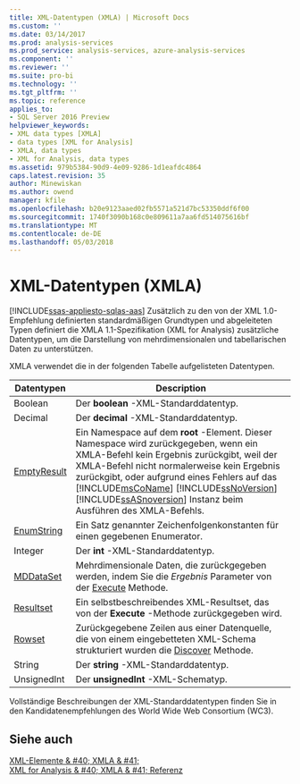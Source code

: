 ```yaml
---
title: XML-Datentypen (XMLA) | Microsoft Docs
ms.custom: ''
ms.date: 03/14/2017
ms.prod: analysis-services
ms.prod_service: analysis-services, azure-analysis-services
ms.component: ''
ms.reviewer: ''
ms.suite: pro-bi
ms.technology: ''
ms.tgt_pltfrm: ''
ms.topic: reference
applies_to:
- SQL Server 2016 Preview
helpviewer_keywords:
- XML data types [XMLA]
- data types [XML for Analysis]
- XMLA, data types
- XML for Analysis, data types
ms.assetid: 979b5384-90d9-4e09-9286-1d1eafdc4864
caps.latest.revision: 35
author: Minewiskan
ms.author: owend
manager: kfile
ms.openlocfilehash: b20e9123aaed02fb5571a521d7bc53350ddf6f00
ms.sourcegitcommit: 1740f3090b168c0e809611a7aa6fd514075616bf
ms.translationtype: MT
ms.contentlocale: de-DE
ms.lasthandoff: 05/03/2018
---
```

# <a name="xml-data-types-xmla"></a>XML-Datentypen (XMLA)
[!INCLUDE[ssas-appliesto-sqlas-aas](../../../includes/ssas-appliesto-sqlas-aas.md)]
  Zusätzlich zu den von der XML 1.0-Empfehlung definierten standardmäßigen Grundtypen und abgeleiteten Typen definiert die XMLA 1.1-Spezifikation (XML for Analysis) zusätzliche Datentypen, um die Darstellung von mehrdimensionalen und tabellarischen Daten zu unterstützen.  
  
 XMLA verwendet die in der folgenden Tabelle aufgelisteten Datentypen.  
  
|Datentypen|Description|  
|----------------|-----------------|  
|Boolean|Der **boolean** -XML-Standarddatentyp.|  
|Decimal|Der **decimal** -XML-Standarddatentyp.|  
|[EmptyResult](../../../analysis-services/xmla/xml-data-types/emptyresult-data-type-xmla.md)|Ein Namespace auf dem **root** -Element. Dieser Namespace wird zurückgegeben, wenn ein XMLA-Befehl kein Ergebnis zurückgibt, weil der XMLA-Befehl nicht normalerweise kein Ergebnis zurückgibt, oder aufgrund eines Fehlers auf das [!INCLUDE[msCoName](../../../includes/msconame-md.md)] [!INCLUDE[ssNoVersion](../../../includes/ssnoversion-md.md)] [!INCLUDE[ssASnoversion](../../../includes/ssasnoversion-md.md)] Instanz beim Ausführen des XMLA-Befehls.|  
|[EnumString](../../../analysis-services/xmla/xml-data-types/enumstring-data-type-xmla.md)|Ein Satz genannter Zeichenfolgenkonstanten für einen gegebenen Enumerator.|  
|Integer|Der **int** -XML-Standarddatentyp.|  
|[MDDataSet](../../../analysis-services/xmla/xml-data-types/mddataset-data-type-xmla.md)|Mehrdimensionale Daten, die zurückgegeben werden, indem Sie die *Ergebnis* Parameter von der [Execute](../../../analysis-services/xmla/xml-elements-methods-execute.md) Methode.|  
|[Resultset](../../../analysis-services/xmla/xml-data-types/resultset-data-type-xmla.md)|Ein selbstbeschreibendes XML-Resultset, das von der **Execute** -Methode zurückgegeben wird.|  
|[Rowset](../../../analysis-services/xmla/xml-data-types/rowset-data-type-xmla.md)|Zurückgegebene Zeilen aus einer Datenquelle, die von einem eingebetteten XML-Schema strukturiert wurden die [Discover](../../../analysis-services/xmla/xml-elements-methods-discover.md) Methode.|  
|String|Der **string** -XML-Standarddatentyp.|  
|UnsignedInt|Der **unsignedInt** -XML-Schematyp.|  
  
 Vollständige Beschreibungen der XML-Standarddatentypen finden Sie in den Kandidatenempfehlungen des World Wide Web Consortium (WC3).  
  
## <a name="see-also"></a>Siehe auch  
 [XML-Elemente & #40; XMLA & #41;](http://msdn.microsoft.com/library/40ab2360-efb6-4ba6-bf23-e84964e51008)   
 [XML for Analysis & #40; XMLA & #41; Referenz](../../../analysis-services/xmla/xml-for-analysis-xmla-reference.md)  
  
  
